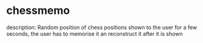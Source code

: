 # chessmemo
description: 
Random position of chess positions shown to the user for a few seconds, the user has to memorise it an reconstruct it after it is shown